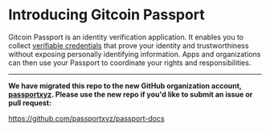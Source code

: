 # Introducing Gitcoin Passport

Gitcoin Passport is an identity verification application. It enables you to collect [verifiable credentials](https://decentralized-id.com/web-standards/w3c/wg/vc/verifiable-credentials/) that prove your identity and trustworthiness without exposing personally identifying information. Apps and organizations can then use your Passport to coordinate your rights and responsibilities.

---

**We have migrated this repo to the new GitHub organization account, [passportxyz](https://github.com/passportxyz). Please use the new repo if you'd like to submit an issue or pull request:**

https://github.com/passportxyz/passport-docs
